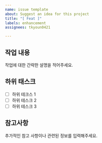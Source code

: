 ```yaml
---
name: issue template
about: Suggest an idea for this project
title: "[ Feat ]"
labels: enhancement
assignees: tkyoun0421

---
```


## 작업 내용
작업에 대한 간략한 설명을 적어주세요.

## 하위 태스크
- [ ] 하위 테크스 1
- [ ] 하위 테스크 2
- [ ] 하위 테스크 3

## 참고사항
추가적인 참고 사항이나 관련된 정보를 입력해주세요.
